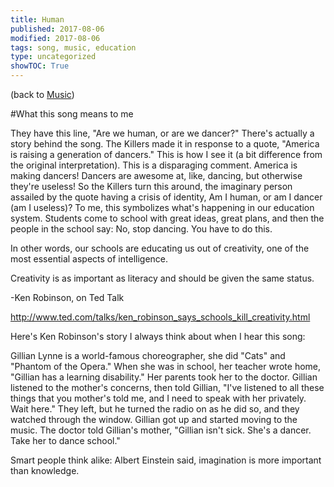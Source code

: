 ```yaml
---
title: Human
published: 2017-08-06
modified: 2017-08-06
tags: song, music, education
type: uncategorized
showTOC: True
---
```




(back to [Music](Music.html))

#What this song means to me

They have this line, "Are we human, or are we dancer?" There's actually a story behind the song. The Killers made it in response to a quote, "America is raising a generation of dancers." This is how I see it (a bit difference from the original interpretation). This is a disparaging comment. America is making dancers! Dancers are awesome at, like, dancing, but otherwise they're useless! So the Killers turn this around, the imaginary person assailed by the quote having a crisis of identity, Am I human, or am I dancer (am I useless)? To me, this symbolizes what's happening in our education system. Students come to school with great ideas, great plans, and then the people in the school say: No, stop dancing. You have to do this.

In other words, our schools are educating us out of creativity, one of the most essential aspects of intelligence.


>
Creativity is as important as literacy and should be given the same status.

>
-Ken Robinson, on Ted Talk

>
http://www.ted.com/talks/ken_robinson_says_schools_kill_creativity.html 

Here's Ken Robinson's story I always think about when I hear this song:


>
Gillian Lynne is a world-famous choreographer, she did "Cats" and "Phantom of the Opera." When she was in school, her teacher wrote home, "Gillian has a learning disability." Her parents took her to the doctor. Gillian listened to the mother's concerns, then told Gillian, "I've listened to all these things that you mother's told me, and I need to speak with her privately. Wait here." They left, but he turned the radio on as he did so, and they watched through the window. Gillian got up and started moving to the music. The doctor told Gillian's mother, "Gillian isn't sick. She's a dancer. Take her to dance school."

Smart people think alike: Albert Einstein said, imagination is more important than knowledge.






